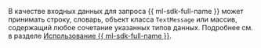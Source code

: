 В качестве входных данных для запроса {{ ml-sdk-full-name }} может принимать строку, словарь, объект класса `TextMessage` или массив, содержащий любое сочетание указанных типов данных. Подробнее см. в разделе [Использование {{ ml-sdk-full-name }}](../../foundation-models/sdk/index.md#usage).